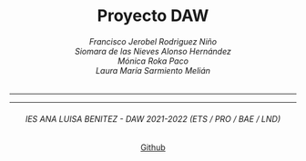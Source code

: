 <div align="center">
    <!-- <h1>Kangaroo</h1> -->
    <h1>Proyecto DAW</h1>
    <h6>Francisco Jerobel Rodriguez Niño <br> Siomara de las Nieves Alonso Hernández <br> Mónica Roka Paco <br> Laura María Sarmiento Melián</h6>
</div>
<hr>



<hr>
<h6 align="center">IES ANA LUISA BENITEZ - DAW 2021-2022 (ETS / PRO / BAE / LND)</h6>
<div align="center">
    <a target="_blank" href="https://github.com/xio28/la_boutique">Github</a>
</div>
